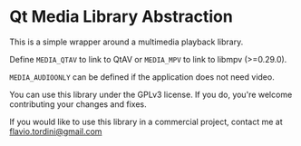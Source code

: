 # Qt Media Library Abstraction

This is a simple wrapper around a multimedia playback library.

Define `MEDIA_QTAV` to link to QtAV or `MEDIA_MPV` to link to libmpv (>=0.29.0).

`MEDIA_AUDIOONLY` can be defined if the application does not need video.

You can use this library under the GPLv3 license. If you do, you're welcome contributing your changes and fixes.

If you would like to use this library in a commercial project, contact me at flavio.tordini@gmail.com